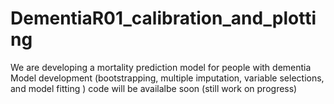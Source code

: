 # DementiaR01_calibration_and_plotting
We are developing a mortality prediction model for people with dementia 
Model development (bootstrapping, multiple imputation, variable selections, and model fitting ) code will be availalbe soon (still work on progress)
